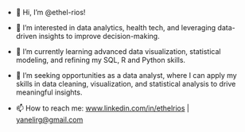 - 👋 Hi, I’m @ethel-rios!

- 👀 I’m interested in data analytics, health tech, and leveraging data-driven insights to improve decision-making.

- 🌱 I’m currently learning advanced data visualization, statistical modeling, and refining my SQL, R and Python skills.

- 💞️ I’m seeking opportunities as a data analyst, where I can apply my skills in data cleaning, visualization, and statistical analysis to drive meaningful insights.

- 📫 How to reach me: www.linkedin.com/in/ethelrios | yanelirg@gmail.com 



